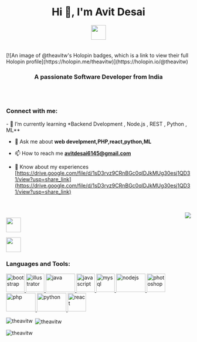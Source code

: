 <h1 align="center" backgroundcolor="blue">Hi 👋, I'm Avit Desai</h1>
 <div align="center" width = "40" heigth ="40"><img src = "https://komarev.com/ghpvc/?username=theavitw"  width = "40"/></image>
</div>
<br /> 
<br /> 
[![An image of @theavitw's Holopin badges, which is a link to view their full Holopin profile](https://holopin.me/theavitw)](https://holopin.io/@theavitw)<h3 align="center">A passionate Software Developer from India</h3>
<br /> 
<br /> 
<h3 align="left">Connect with me:</h3>
- 🌱 I’m currently learning *Backend Dvelopment , Node.js , REST , Python , ML**

- 💬 Ask me about **web develpment,PHP,react,python,ML**

- 📫 How to reach me **avitdesai6145@gmail.com**

- 📄 Know about my experiences [https://drive.google.com/file/d/1sD3rvz9CRnBGc0qlDJkMUg30esj1QD31/view?usp=share_link](https://drive.google.com/file/d/1sD3rvz9CRnBGc0qlDJkMUg30esj1QD31/view?usp=share_link)

<br /> 
<br />
  <img src="https://camo.githubusercontent.com/2309797487e5e969659a3b545c96151807b04120a9cc2985f632ec94ba00c9f3/68747470733a2f2f6d656469612e67697068792e636f6d2f6d656469612f53576f536b4e36447854737a71494b4571762f67697068792e676966" align="right"></img>
 
<p align="left">
<a href="https://twitter.com/Shah_Avit" target="blank" rel="noreferrer"><img align="center" src="https://cdn4.iconfinder.com/data/icons/social-media-icons-the-circle-set/48/twitter_circle-512.png"  height="40" width="40" /></a>

<a href="https://twitter.com/Shah_Avit" target="blank"><img align="center" src="https://cdn-icons-png.flaticon.com/512/174/174857.png" height="40" width="40" /></a>
</p>

<h3 align="left">Languages and Tools:</h3>
<p align="left"> <a href="https://getbootstrap.com" target="_blank" rel="noreferrer"> 
  <img  src="https://upload.wikimedia.org/wikipedia/commons/thumb/b/b2/Bootstrap_logo.svg/1200px-Bootstrap_logo.svg.png" alt="bootstrap" width="50" height="50"/> </a> <a href="https://www.adobe.com/in/products/illustrator.html" target="_blank" rel="noreferrer"> 
    <img  src="https://upload.wikimedia.org/wikipedia/commons/thumb/f/fb/Adobe_Illustrator_CC_icon.svg/2101px-Adobe_Illustrator_CC_icon.svg.png" alt="illustrator" width="50" height="50"/> </a> <a href="https://www.java.com" target="_blank" rel="noreferrer"> <img src="https://static.vecteezy.com/system/resources/previews/020/111/553/original/java-editorial-logo-free-download-free-vector.jpg" alt="java" width="80" height="50"/> </a> <a href="https://developer.mozilla.org/en-US/docs/Web/JavaScript" target="_blank" rel="noreferrer"> <img src="https://upload.wikimedia.org/wikipedia/commons/thumb/9/99/Unofficial_JavaScript_logo_2.svg/512px-Unofficial_JavaScript_logo_2.svg.png" alt="javascript" width="50" height="50"/> <a href="https://www.mysql.com/" target="_blank" rel="noreferrer"> <img src="https://d1.awsstatic.com/asset-repository/products/amazon-rds/1024px-MySQL.ff87215b43fd7292af172e2a5d9b844217262571.png" alt="mysql" width="50" height="50"/> </a> <a href="https://nodejs.org" target="_blank" rel="noreferrer"> <img src="https://litslink.com/wp-content/uploads/2020/12/node.js-logo-image.png" alt="nodejs" width="80" height="50"/> </a> <a href="https://www.photoshop.com/en" target="_blank" rel="noreferrer"> <img src="https://upload.wikimedia.org/wikipedia/commons/thumb/a/af/Adobe_Photoshop_CC_icon.svg/1200px-Adobe_Photoshop_CC_icon.svg.png" alt="photoshop" width="50" height="50"/> </a> <a href="https://www.php.net" target="_blank" rel="noreferrer"> <img src="https://techhubsolutions.in/wp-content/uploads/2020/05/php.png" alt="php" width="80" height="50"/> </a> <a href="https://www.python.org" target="_blank" rel="noreferrer"> <img src="https://logos-world.net/wp-content/uploads/2021/10/Python-Logo.png" alt="python" width="80" height="50"/> </a> <a href="https://reactjs.org/" target="_blank" rel="noreferrer"> <img src="https://upload.wikimedia.org/wikipedia/commons/thumb/a/a7/React-icon.svg/1200px-React-icon.svg.png" alt="react" width="50" height="50"/> </a>

<p><img align="left" src="https://github-readme-stats.vercel.app/api/top-langs?username=theavitw&show_icons=true&locale=en&layout=compact" alt="theavitw" /></p>

<p>&nbsp;<img align="center" src="https://github-readme-stats.vercel.app/api?username=theavitw&show_icons=true&locale=en" alt="theavitw" /></p>

<p><img align="center" src="https://github-readme-streak-stats.herokuapp.com/?user=theavitw&" alt="theavitw" /></p>
